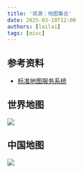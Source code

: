 ```yaml
---
title: '资源：地图集合'
date: 2025-03-18T12:00
authors: [lailai]
tags: [misc]
---
```


<!-- truncate -->

## 参考资料

- [标准地图服务系统](http://bzdt.ch.mnr.gov.cn/index.html)

## 世界地图

![](assets/世界地图.jpg)

## 中国地图

![](assets/中国地图.jpg)
